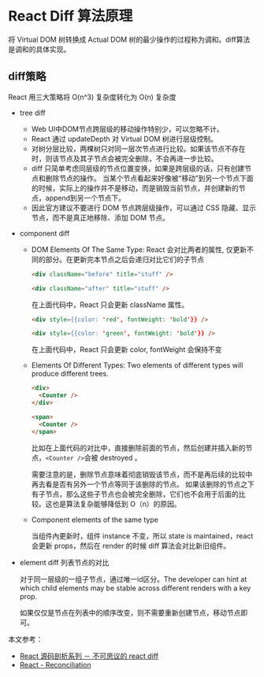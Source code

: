# React Diff 算法原理

将 Virtual DOM 树转换成 Actual DOM 树的最少操作的过程称为调和。diff算法是调和的具体实现。

## diff策略

React 用三大策略将 O(n^3) 复杂度转化为 O(n) 复杂度

- tree diff

  * Web UI中DOM节点跨层级的移动操作特别少，可以忽略不计。
  * React 通过 updateDepth 对 Virtual DOM 树进行层级控制。
  * 对树分层比较，两棵树只对同一层次节点进行比较。如果该节点不存在时，则该节点及其子节点会被完全删除，不会再进一步比较。
  * diff 只简单考虑同层级的节点位置变换，如果是跨层级的话，只有创建节点和删除节点的操作。
    当某个节点看起来好像被“移动”到另一个节点下面的时候，实际上的操作并不是移动，而是销毁当前节点，并创建新的节点，append到另一个节点下。
  * 因此官方建议不要进行 DOM 节点跨层级操作，可以通过 CSS 隐藏、显示节点，而不是真正地移除、添加 DOM 节点。
  
- component diff

  * DOM Elements Of The Same Type: React 会对比两者的属性, 仅更新不同的部分。在更新完本节点之后会递归对比它们的子节点
        
    ``` html
    <div className="before" title="stuff" />

    <div className="after" title="stuff" />
    ```
    在上面代码中，React 只会更新 className 属性。

    ``` html
    <div style={{color: 'red', fontWeight: 'bold'}} />

    <div style={{color: 'green', fontWeight: 'bold'}} />
    ```
    在上面代码中，React 只会更新 color, fontWeight 会保持不变
    
  * Elements Of Different Types: Two elements of different types will produce different trees.
    
    ``` html
    <div>
      <Counter />
    </div>

    <span>
      <Counter />
    </span>
    ```
    比如在上面代码的对比中，直接删除前面的节点，然后创建并插入新的节点，`<Counter />`会被 destroyed 。
    
    需要注意的是，删除节点意味着彻底销毁该节点，而不是再后续的比较中再去看是否有另外一个节点等同于该删除的节点。
    如果该删除的节点之下有子节点，那么这些子节点也会被完全删除，它们也不会用于后面的比较。这也是算法复杂能够降低到 O（n）的原因。

  * Component elements of the same type

    当组件內更新时，组件 instance 不变，所以 state is maintained，react 会更新 props，然后在 render 的时候 diff 算法会对比新旧组件。

- element diff 列表节点的对比
  
  对于同一层级的一组子节点，通过唯一id区分。The developer can hint at which child elements may be stable across different renders with a key prop.

  如果仅仅是节点在列表中的顺序改变，则不需要重新创建节点，移动节点即可。
  
本文参考：
- [React 源码剖析系列 － 不可思议的 react diff](https://zhuanlan.zhihu.com/p/20346379)
- [React - Reconciliation](https://reactjs.org/docs/reconciliation.html)
